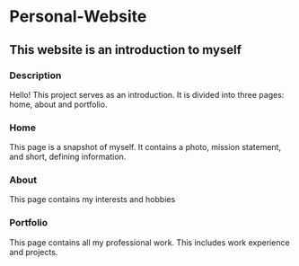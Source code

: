 # Personal-Website

## This website is an introduction to myself

### Description

Hello! This project serves as an introduction. It is divided into three pages: home, about and portfolio.

### Home

This page is a snapshot of myself. It contains a photo, mission statement, and short, defining information.

### About

This page contains my interests and hobbies

### Portfolio

This page contains all my professional work. This includes work experience and projects.